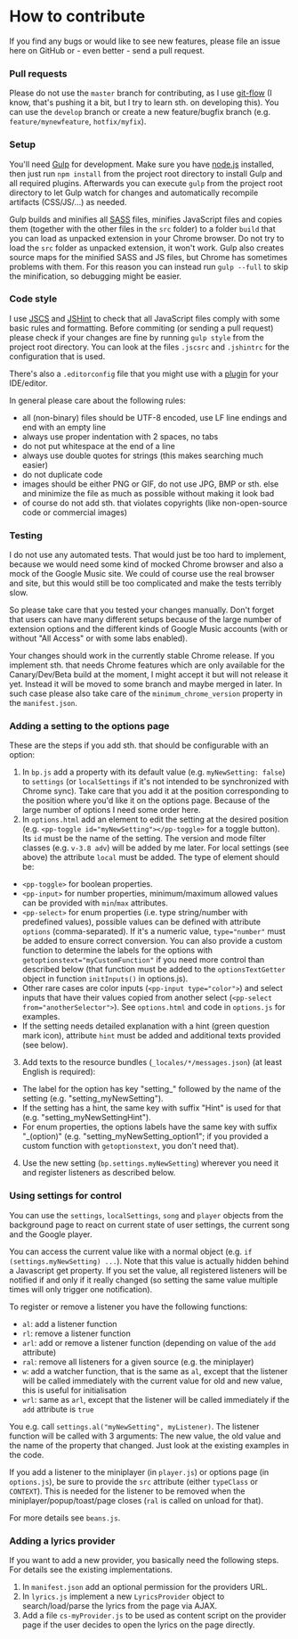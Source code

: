 # How to contribute

If you find any bugs or would like to see new features, please file an issue here on GitHub or - even better - send a pull request.

### Pull requests
Please do not use the `master` branch for contributing, as I use [git-flow](http://nvie.com/posts/a-successful-git-branching-model/)
(I know, that's pushing it a bit, but I try to learn sth. on developing this). You can use the `develop` branch or create a new feature/bugfix branch (e.g. `feature/mynewfeature`, `hotfix/myfix`).

### Setup
You'll need [Gulp](http://gulpjs.com/) for development. Make sure you have [node.js](http://nodejs.org/) installed, then just run `npm install` from the project root directory to install Gulp and all required plugins.
Afterwards you can execute `gulp` from the project root directory to let Gulp watch for changes and automatically recompile artifacts (CSS/JS/...) as needed.

Gulp builds and minifies all [SASS](http://sass-lang.com/) files, minifies JavaScript files and copies them (together with the other files in the `src` folder) to a folder `build` that you can load as unpacked extension in your Chrome browser. Do not try to load the `src` folder as unpacked extension, it won't work. Gulp also creates source maps for the minified SASS and JS files, but Chrome has sometimes problems with them. For this reason you can instead run `gulp --full` to skip the minification, so debugging might be easier.

### Code style
I use [JSCS](http://jscs.info/) and [JSHint](http://jshint.com/about/) to check that all JavaScript files comply with some basic rules and formatting. Before commiting (or sending a pull request) please check if your changes are fine by running `gulp style` from the project root directory. You can look at the files `.jscsrc` and `.jshintrc` for the configuration that is used.

There's also a `.editorconfig` file that you might use with a [plugin](http://editorconfig.org/#download) for your IDE/editor.

In general please care about the following rules:
* all (non-binary) files should be UTF-8 encoded, use LF line endings and end with an empty line
* always use proper indentation with 2 spaces, no tabs
* do not put whitespace at the end of a line
* always use double quotes for strings (this makes searching much easier)
* do not duplicate code
* images should be either PNG or GIF, do not use JPG, BMP or sth. else and minimize the file as much as possible without making it look bad
* of course do not add sth. that violates copyrights (like non-open-source code or commercial images)

### Testing
I do not use any automated tests. That would just be too hard to implement, because we would need some kind of mocked Chrome browser and also a mock of the Google Music site. We could of course use the real browser and site, but this would still be too complicated and make the tests terribly slow.

So please take care that you tested your changes manually. Don't forget that users can have many different setups because of the large number of extension options and the different kinds of Google Music accounts (with or without "All Access" or with some labs enabled).

Your changes should work in the currently stable Chrome release. If you implement sth. that needs Chrome features which are only available for the Canary/Dev/Beta build at the moment, I might accept it but will not release it yet. Instead it will be moved to some branch and maybe merged in later. In such case please also take care of the `minimum_chrome_version` property in the `manifest.json`.

### Adding a setting to the options page
These are the steps if you add sth. that should be configurable with an option:

1. In ```bp.js``` add a property with its default value (e.g. ```myNewSetting: false```) to ```settings``` (or ```localSettings``` if it's not intended to be synchronized with Chrome sync). Take care that you add it at the position corresponding to the position where you'd like it on the options page. Because of the large number of options I need some order here.
2. In ```options.html``` add an element to edit the setting at the desired position  (e.g. ```<pp-toggle id="myNewSetting"></pp-toggle>``` for a toggle button). Its ```id``` must be the name of the setting. The version and mode filter classes (e.g. ```v-3.8 adv```) will be added by me later. For local settings (see above) the attribute ```local``` must be added. The type of element should be:
  * ```<pp-toggle>``` for boolean properties.
  * ```<pp-input>``` for number properties, minimum/maximum allowed values can be provided with ```min```/```max``` attributes.
  * ```<pp-select>``` for enum properties (i.e. type string/number with predefined values), possible values can be defined with attribute ```options``` (comma-separated). If it's a numeric value, ```type="number"``` must be added to ensure correct conversion. You can also provide a custom function to determine the labels for the options with ```getoptionstext="myCustomFunction"``` if you need more control than described below (that function must be added to the ```optionsTextGetter``` object in function ```initInputs()``` in options.js).
  * Other rare cases are color inputs (```<pp-input type="color">```) and select inputs that have their values copied from another select (```<pp-select from="anotherSelector">```). See ```options.html``` and code in ```options.js``` for examples.
  * If the setting needs detailed explanation with a hint (green question mark icon), attribute ```hint``` must be added and additional texts provided (see below).
3. Add texts to the resource bundles (```_locales/*/messages.json```) (at least English is required):
  * The label for the option has key "setting_" followed by the name of the setting (e.g. "setting_myNewSetting").
  * If the setting has a hint, the same key with suffix "Hint" is used for that (e.g. "setting_myNewSettingHint").
  * For enum properties, the options labels have the same key with suffix "_(option)" (e.g. "setting_myNewSetting_option1"; if you provided a custom function with ```getoptionstext```, you don't need that).
4. Use the new setting (```bp.settings.myNewSetting```) wherever you need it and register listeners as described below.

### Using settings for control
You can use the ```settings```, ```localSettings```, ```song``` and ```player``` objects from the background page to react on current state of user settings, the current song and the Google player.

You can access the current value like with a normal object (e.g. ```if (settings.myNewSetting) ...```). Note that this value is actually hidden behind a Javascript get property. If you set the value, all registered listeners will be notified if and only if it really changed (so setting the same value multiple times will only trigger one notification).

To register or remove a listener you have the following functions:
* ```al```: add a listener function
* ```rl```: remove a listener function
* ```arl```: add or remove a listener function (depending on value of the ```add``` attribute)
* ```ral```: remove all listeners for a given source (e.g. the miniplayer)
* ```w```: add a watcher function, that is the same as ```al```, except that the listener will be called immediately with the current value for old and new value, this is useful for initialisation
* ```wrl```: same as ```arl```, except that the listener will be called immediately if the ```add``` attribute is ```true```

You e.g. call ```settings.al("myNewSetting", myListener)```. The listener function will be called with 3 arguments: The new value, the old value and the name of the property that changed. Just look at the existing examples in the code.

If you add a listener to the miniplayer (in ```player.js```) or options page (in ```options.js```), be sure to provide the ```src``` attribute (either ```typeClass``` or ```CONTEXT```). This is needed for the listener to be removed when the miniplayer/popup/toast/page closes (```ral``` is called on unload for that).

For more details see ```beans.js```.

### Adding a lyrics provider
If you want to add a new provider, you basically need the following steps. For details see the existing implementations.

1. In ```manifest.json``` add an optional permission for the providers URL.
2. In ```lyrics.js``` implement a new ```LyricsProvider``` object to search/load/parse the lyrics from the page via AJAX.
3. Add a file ```cs-myProvider.js``` to be used as content script on the provider page if the user decides to open the lyrics on the page directly.
